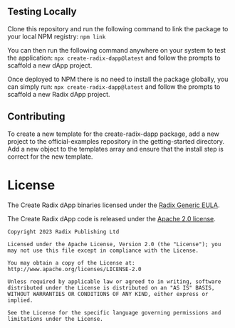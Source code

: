 ## Testing Locally
Clone this repository and run the following command to link the package to your local NPM registry:
`npm link`

You can then run the following command anywhere on your system to test the application:
`npx create-radix-dapp@latest` and follow the prompts to scaffold a new dApp project.

Once deployed to NPM there is no need to install the package globally, you can simply run:
`npx create-radix-dapp@latest` and follow the prompts to scaffold a new Radix dApp project.

## Contributing
To create a new template for the create-radix-dapp package, add a new project to the official-examples repository in the getting-started directory. Add a new object to the templates array and ensure that the install step is correct for the new template.


# License

The Create Radix dApp binaries licensed under the [Radix Generic EULA](https://www.radixdlt.com/terms/genericEULA).

The Create Radix dApp code is released under the [Apache 2.0 license](./LICENSE).

```
Copyright 2023 Radix Publishing Ltd

Licensed under the Apache License, Version 2.0 (the "License"); you may not use this file except in compliance with the License.

You may obtain a copy of the License at: http://www.apache.org/licenses/LICENSE-2.0

Unless required by applicable law or agreed to in writing, software distributed under the License is distributed on an "AS IS" BASIS, WITHOUT WARRANTIES OR CONDITIONS OF ANY KIND, either express or implied.

See the License for the specific language governing permissions and limitations under the License.
```